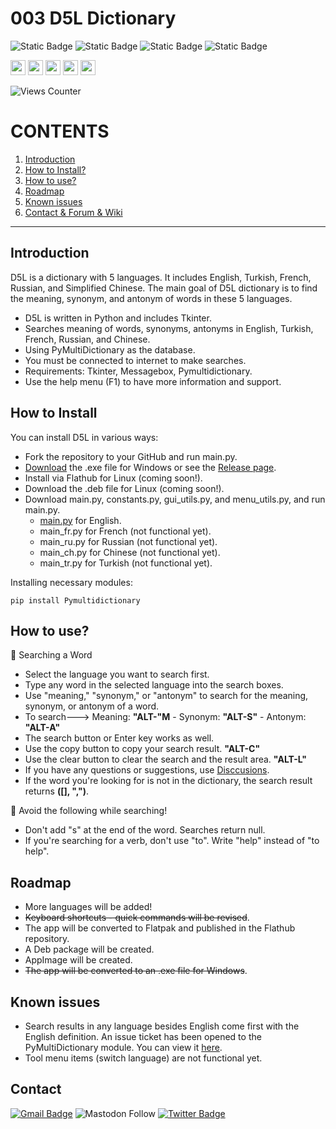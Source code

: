 # 003 D5L Dictionary

![Static Badge](https://img.shields.io/badge/python-tkinter-blue?logo=python)
![Static Badge](https://img.shields.io/badge/python-pymultidictionary-blue?logo=python)
![Static Badge](https://img.shields.io/badge/IDE-VsCode-blue)
![Static Badge](https://img.shields.io/badge/D5L-Dictionary-orange)

<img src="https://hatscripts.github.io/circle-flags/flags/uk.svg" width="24"> <img src="https://hatscripts.github.io/circle-flags/flags/tr.svg" width="24"> <img src="https://hatscripts.github.io/circle-flags/flags/fr.svg" width="24"> <img src="https://hatscripts.github.io/circle-flags/flags/cn.svg" width="24"> <img src="https://hatscripts.github.io/circle-flags/flags/ru.svg" width="24">

![Views Counter](https://views-counter.vercel.app/badge?pageId=https%3A%2F%2Fgithub%2Ecom%2Fstorlak%2FPythonMiniProjects&leftColor=000000&rightColor=0adb3f&type=total&label=Viewers&style=none)

# CONTENTS

1. [Introduction](#introduction)
2. [How to Install?](#how-to-install)
3. [How to use?](#how-to-use)
4. [Roadmap](#roadmap)
5. [Known issues](#known-issues)
6. [Contact & Forum & Wiki](#contact)

---

## Introduction

D5L is a dictionary with 5 languages. It includes English, Turkish, French, Russian, and Simplified Chinese. The main goal of D5L dictionary is to find the meaning, synonym, and antonym of words in these 5 languages.

- D5L is written in Python and includes Tkinter.
- Searches meaning of words, synonyms, antonyms in English, Turkish, French, Russian, and Chinese.
- Using PyMultiDictionary as the database.
- You must be connected to internet to make searches.
- Requirements: Tkinter, Messagebox, Pymultidictionary.
- Use the help menu (F1) to have more information and support.

## How to Install

You can install D5L in various ways:

- Fork the repository to your GitHub and run main.py.
- [Download](https://github.com/storlak/PythonMiniProjects/releases/download/v1.0/D5L.Dictionary.exe) the .exe file for Windows or see the [Release page](https://github.com/storlak/PythonMiniProjects/releases).
- Install via Flathub for Linux (coming soon!).
- Download the .deb file for Linux (coming soon!).
- Download main.py, constants.py, gui_utils.py, and menu_utils.py, and run main.py.
  - [main.py](https://github.com/storlak/PythonMiniProjects/blob/main/003%20-%20D5L%20Dictionary/main.py) for English.
  - main_fr.py for French (not functional yet).
  - main_ru.py for Russian (not functional yet).
  - main_ch.py for Chinese (not functional yet).
  - main_tr.py for Turkish (not functional yet).

Installing necessary modules:

```
pip install Pymultidictionary
```

## How to use?

🌟 Searching a Word

- Select the language you want to search first.
- Type any word in the selected language into the search boxes.
- Use "meaning," "synonym," or "antonym" to search for the meaning, synonym, or antonym of a word.
- To search---> Meaning: **"ALT-"M** - Synonym: **"ALT-S"** - Antonym: **"ALT-A"**
- The search button or Enter key works as well.
- Use the copy button to copy your search result. **"ALT-C"**
- Use the clear button to clear the search and the result area. **"ALT-L"**
- If you have any questions or suggestions, use [Disccusions](https://github.com/storlak/PythonMiniProjects/discussions).
- If the word you're looking for is not in the dictionary, the search result returns **([], ",")**.

🌟 Avoid the following while searching!

- Don't add "s" at the end of the word. Searches return null.
- If you're searching for a verb, don't use "to". Write "help" instead of "to help".

## Roadmap

- More languages will be added!
- ~~Keyboard shortcuts - quick commands will be revised~~.
- The app will be converted to Flatpak and published in the Flathub repository.
- A Deb package will be created.
- AppImage will be created.
- ~~The app will be converted to an .exe file for Windows~~.

## Known issues

- Search results in any language besides English come first with the English definition. An issue ticket has been opened to the PyMultiDictionary module. You can view it [here](https://github.com/storlak/PythonMiniProjects/issues/2).
- Tool menu items (switch language) are not functional yet.

## Contact

[![Gmail Badge](https://img.shields.io/badge/-serdartorlak-c14438?style=flat&logo=Gmail&logoColor=white&link=mailto:serdartorlak@gmail.com)](mailto:serdartorlak@gmail.com)
![Mastodon Follow](https://img.shields.io/mastodon/follow/111266776829036638?style=flat&logo=mastodon&color=blue)
[![Twitter Badge](https://img.shields.io/badge/-@serdartorlak-1ca0f1?style=flat&labelColor=1ca0f1&logo=twitter&logoColor=white&link=https://twitter.com/serdartorlak)](https://twitter.com/serdartorlak)
